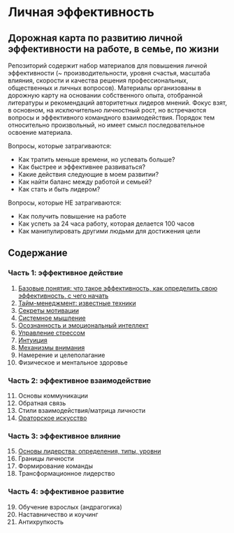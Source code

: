 # Личная эффективность

## Дорожная карта по развитию личной эффективности на работе, в семье, по жизни

Репозиторий содержит набор материалов для повышения личной эффективности (~ производительности, уровня счастья, масштаба влияния, скорости и качества решения профессиональных, общественных и личных вопросов). Материалы организованы в дорожную карту на основании собственного опыта, отобранной литературы и рекомендаций авторитетных лидеров мнений. Фокус взят, в основном, на исключительно личностный рост, но встречаются вопросы и эффективного командного взаимодействия. Порядок тем относительно произвольный, но имеет смысл последовательное освоение материала.

Вопросы, которые затрагиваются:
* Как тратить меньше времени, но успевать больше?
* Как быстрее и эффективнее развиваться?
* Какие действия следующие в моем развитии?
* Как найти баланс между работой и семьей?
* Как стать и быть лидером?

Вопросы, которые НЕ затрагиваются:
* Как получить повышение на работе
* Как успеть за 24 часа работу, которая делается 100 часов
* Как манипулировать другими людьми для достижения цели

## Содержание

### Часть 1: эффективное действие

01. [Базовые понятия: что такое эффективность, как определить свою эффективность, с чего начать](https://github.com/sunnybear/personal-efficiency/tree/main/01.%20Базовые%20вопросы)
02. [Тайм-менеджмент: известные техники](https://github.com/sunnybear/personal-efficiency/tree/main/02.%20Тайм-менеджмент)
03. [Секреты мотивации](https://github.com/sunnybear/personal-efficiency/tree/main/03.%20Секреты%20мотивации)
04. [Системное мышление](https://github.com/sunnybear/personal-efficiency/tree/main/04.%20Системное%20мышление)
05. [Осознанность и эмоциональный интеллект](https://github.com/sunnybear/personal-efficiency/tree/main/05.%20Осознанность)
06. [Управление стрессом](https://github.com/sunnybear/personal-efficiency/tree/main/06.%20Стрессоустойчивость)
07. [Интуиция](https://github.com/sunnybear/personal-efficiency/tree/main/07.%20Интуиция)
08. [Механизмы внимания](https://github.com/sunnybear/personal-efficiency/tree/main/08.%20Механизмы%20внимания)
09. Намерение и целеполагание
10. Физическое и ментальное здоровье

### Часть 2: эффективное взаимодействие

11. Основы коммуникации
12. Обратная связь
13. Стили взаимодействия/матрица личности
14. [Ораторское искусство](https://github.com/sunnybear/personal-efficiency/tree/main/14.%20Ораторское%20искусство)

### Часть 3: эффективное влияние

15. [Основы лидерства: определения, типы, уровни](https://github.com/sunnybear/personal-efficiency/tree/main/15.%20Основы%20лидерства)
16. Границы личности
17. Формирование команды
18. Трансформационное лидерство

### Часть 4: эффективное развитие

19. Обучение взрослых (андрагогика)
20. Наставничество и коучинг
21. Антихрупкость
